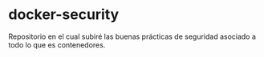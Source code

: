 # docker-security
Repositorio en el cual subiré las buenas prácticas de seguridad asociado a todo lo que es contenedores.

